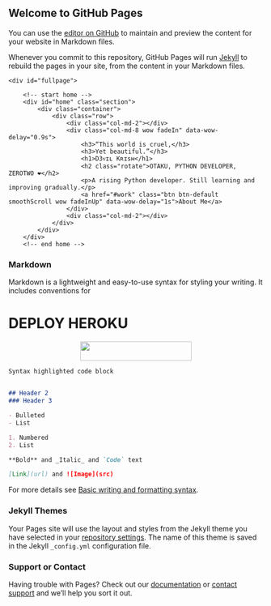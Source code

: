 ## Welcome to GitHub Pages

You can use the [editor on GitHub](https://github.com/TEAM-D3VIL/D3vilBot/edit/gh-pages/index.md) to maintain and preview the content for your website in Markdown files.

Whenever you commit to this repository, GitHub Pages will run [Jekyll](https://jekyllrb.com/) to rebuild the pages in your site, from the content in your Markdown files.
	<body>

	<div id="fullpage">

		<!-- start home -->
		<div id="home" class="section">
			<div class="container">
				<div class="row">
					<div class="col-md-2"></div>
					<div class="col-md-8 wow fadeIn" data-wow-delay="0.9s">
						<h3>“This world is cruel,</h3>
						<h3>Yet beautiful.”</h3>
						<h1>D3ᴠɪʟ Kʀɪsʜ</h1>
						<h2 class="rotate">OTAKU, PYTHON DEVELOPER, ZEROTWO ❤️</h2>
						<p>A rising Python developer. Still learning and improving gradually.</p>
						<a href="#work" class="btn btn-default smoothScroll wow fadeInUp" data-wow-delay="1s">About Me</a>
					</div>
					<div class="col-md-2"></div>
				</div>
			</div>
		</div>
		<!-- end home -->
### Markdown

Markdown is a lightweight and easy-to-use syntax for styling your writing. It includes conventions for
# DEPLOY HEROKU
<p align="center"><a href="https://heroku.com/deploy?template=https://github.com/TEAM-D3VIL/D3vilBot"> <img src="https://img.shields.io/badge/D3VILBOT Deploy%20To%20Heroku-purple?style=for-the-badge&logo=heroku" width="220" height="38.45"/></a></p>

```markdown
Syntax highlighted code block


## Header 2
### Header 3

- Bulleted
- List

1. Numbered
2. List

**Bold** and _Italic_ and `Code` text

[Link](url) and ![Image](src)
```

For more details see [Basic writing and formatting syntax](https://docs.github.com/en/github/writing-on-github/getting-started-with-writing-and-formatting-on-github/basic-writing-and-formatting-syntax).

### Jekyll Themes

Your Pages site will use the layout and styles from the Jekyll theme you have selected in your [repository settings](https://github.com/TEAM-D3VIL/D3vilBot/settings/pages). The name of this theme is saved in the Jekyll `_config.yml` configuration file.

### Support or Contact

Having trouble with Pages? Check out our [documentation](https://docs.github.com/categories/github-pages-basics/) or [contact support](https://support.github.com/contact) and we’ll help you sort it out.
